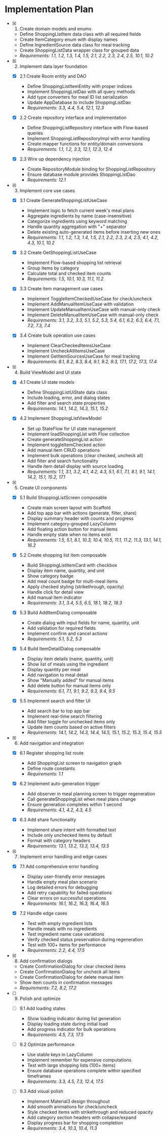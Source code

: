 # Implementation Plan

- [x] 1. Create domain models and enums
  - Define ShoppingListItem data class with all required fields
  - Create ItemCategory enum with display names
  - Define IngredientSource data class for meal tracking
  - Create ShoppingListData wrapper class for grouped data
  - _Requirements: 1.1, 1.2, 1.3, 1.4, 1.5, 2.1, 2.2, 2.3, 2.4, 2.5, 10.1, 10.2_

- [x] 2. Implement data layer foundation
  - [x] 2.1 Create Room entity and DAO
    - Define ShoppingListItemEntity with proper indices
    - Implement ShoppingListDao with all query methods
    - Add type converters for meal ID list serialization
    - Update AppDatabase to include ShoppingListDao
    - _Requirements: 3.3, 4.4, 5.4, 12.1, 12.3_
  
  - [x] 2.2 Create repository interface and implementation
    - Define ShoppingListRepository interface with Flow-based queries
    - Implement ShoppingListRepositoryImpl with error handling
    - Create mapper functions for entity/domain conversions
    - _Requirements: 1.1, 1.2, 3.3, 12.1, 12.3, 12.4_
  
  - [x] 2.3 Wire up dependency injection
    - Create RepositoryModule binding for ShoppingListRepository
    - Ensure database module provides ShoppingListDao
    - _Requirements: 12.1_

- [x] 3. Implement core use cases
  - [x] 3.1 Create GenerateShoppingListUseCase
    - Implement logic to fetch current week's meal plans
    - Aggregate ingredients by name (case-insensitive)
    - Categorize ingredients using keyword matching
    - Handle quantity aggregation with "+" separator
    - Delete existing auto-generated items before inserting new ones
    - _Requirements: 1.1, 1.2, 1.3, 1.4, 1.5, 2.1, 2.2, 2.3, 2.4, 2.5, 4.1, 4.2, 4.3, 10.1, 10.2_
  
  - [x] 3.2 Create GetShoppingListUseCase
    - Implement Flow-based shopping list retrieval
    - Group items by category
    - Calculate total and checked item counts
    - _Requirements: 1.5, 10.1, 10.3, 11.1, 11.2_
  
  - [x] 3.3 Create item management use cases
    - Implement ToggleItemCheckedUseCase for check/uncheck
    - Implement AddManualItemUseCase with validation
    - Implement UpdateManualItemUseCase with manual-only check
    - Implement DeleteManualItemUseCase with manual-only check
    - _Requirements: 3.1, 3.2, 3.3, 5.1, 5.2, 5.3, 5.4, 6.1, 6.2, 6.3, 6.4, 7.1, 7.2, 7.3, 7.4_
  
  - [x] 3.4 Create bulk operation use cases
    - Implement ClearCheckedItemsUseCase
    - Implement UncheckAllItemsUseCase
    - Implement GetItemSourcesUseCase for meal tracking
    - _Requirements: 8.1, 8.2, 8.3, 8.4, 9.1, 9.2, 9.3, 17.1, 17.2, 17.3, 17.4_

- [x] 4. Build ViewModel and UI state
  - [x] 4.1 Create UI state models
    - Define ShoppingListUiState data class
    - Include loading, error, and dialog states
    - Add filter and search state properties
    - _Requirements: 14.1, 14.2, 14.3, 15.1, 15.2_
  
  - [x] 4.2 Implement ShoppingListViewModel
    - Set up StateFlow for UI state management
    - Implement loadShoppingList with Flow collection
    - Create generateShoppingList action
    - Implement toggleItemChecked action
    - Add manual item CRUD operations
    - Implement bulk operations (clear checked, uncheck all)
    - Add filter and search functionality
    - Handle item detail display with source loading
    - _Requirements: 1.1, 3.1, 3.2, 4.1, 4.2, 4.3, 5.1, 6.1, 7.1, 8.1, 9.1, 14.1, 14.2, 15.1, 15.2, 17.1_

- [x] 5. Create UI components
  - [x] 5.1 Build ShoppingListScreen composable
    - Create main screen layout with Scaffold
    - Add top app bar with actions (generate, filter, share)
    - Display summary header with counts and progress
    - Implement category-grouped LazyColumn
    - Add floating action button for manual items
    - Handle empty state when no items exist
    - _Requirements: 1.5, 5.1, 8.1, 10.3, 10.4, 10.5, 11.1, 11.2, 11.3, 13.1, 14.1, 16.2_
  
  - [x] 5.2 Create shopping list item composable
    - Build ShoppingListItemCard with checkbox
    - Display item name, quantity, and unit
    - Show category badge
    - Add meal count badge for multi-meal items
    - Apply checked styling (strikethrough, opacity)
    - Handle click for detail view
    - Add manual item indicator
    - _Requirements: 3.1, 3.4, 5.5, 6.5, 18.1, 18.2, 18.3_
  
  - [x] 5.3 Build AddItemDialog composable
    - Create dialog with input fields for name, quantity, unit
    - Add validation for required fields
    - Implement confirm and cancel actions
    - _Requirements: 5.1, 5.2, 5.3_
  
  - [x] 5.4 Build ItemDetailDialog composable
    - Display item details (name, quantity, unit)
    - Show list of meals using the ingredient
    - Display quantity per meal
    - Add navigation to meal detail
    - Show "Manually added" for manual items
    - Add delete button for manual items only
    - _Requirements: 6.1, 7.1, 9.1, 9.2, 9.3, 9.4, 9.5_
  
  - [x] 5.5 Implement search and filter UI
    - Add search bar to top app bar
    - Implement real-time search filtering
    - Add filter toggle for unchecked items only
    - Update item counts based on active filters
    - _Requirements: 14.1, 14.2, 14.3, 14.4, 14.5, 15.1, 15.2, 15.3, 15.4, 15.5_

- [x] 6. Add navigation and integration
  - [x] 6.1 Register shopping list route
    - Add ShoppingList screen to navigation graph
    - Define route constants
    - _Requirements: 1.1_
  
  - [x] 6.2 Implement auto-generation trigger
    - Add observer in meal planning screen to trigger regeneration
    - Call generateShoppingList when meal plans change
    - Ensure generation completes within 1 second
    - _Requirements: 4.1, 4.2, 4.3, 4.5_
  
  - [x] 6.3 Add share functionality
    - Implement share intent with formatted text
    - Include only unchecked items by default
    - Format with category headers
    - _Requirements: 13.1, 13.2, 13.3, 13.4, 13.5_

- [x] 7. Implement error handling and edge cases
  - [x] 7.1 Add comprehensive error handling
    - Display user-friendly error messages
    - Handle empty meal plan scenario
    - Log detailed errors for debugging
    - Add retry capability for failed operations
    - Clear errors on successful operations
    - _Requirements: 16.1, 16.2, 16.3, 16.4, 16.5_
  
  - [x] 7.2 Handle edge cases
    - Test with empty ingredient lists
    - Handle meals with no ingredients
    - Test ingredient name case variations
    - Verify checked status preservation during regeneration
    - Test with 100+ items for performance
    - _Requirements: 2.2, 4.4, 17.5_

- [x] 8. Add confirmation dialogs
  - Create ConfirmationDialog for clear checked items
  - Create ConfirmationDialog for uncheck all items
  - Create ConfirmationDialog for delete manual item
  - Show item counts in confirmation messages
  - _Requirements: 7.2, 8.2, 17.2_

- [ ] 9. Polish and optimize
  - [ ] 9.1 Add loading states
    - Show loading indicator during list generation
    - Display loading state during initial load
    - Add progress indicator for bulk operations
    - _Requirements: 4.5, 7.3, 17.5_
  
  - [ ] 9.2 Optimize performance
    - Use stable keys in LazyColumn
    - Implement remember for expensive computations
    - Test with large shopping lists (100+ items)
    - Ensure database operations complete within specified timeframes
    - _Requirements: 3.3, 4.5, 7.3, 12.4, 17.5_
  
  - [ ] 9.3 Add visual polish
    - Implement Material3 design throughout
    - Add smooth animations for check/uncheck
    - Style checked items with strikethrough and reduced opacity
    - Add category section headers with collapse/expand
    - Display progress bar for shopping completion
    - _Requirements: 3.4, 10.3, 10.4, 11.3_
